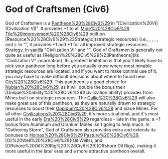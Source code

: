 # God of Craftsmen (Civ6)

God of Craftsmen is a [Pantheon%20%28Civ6%29](Pantheon) in "[Civilization%20VI](Civilization VI)". It provides +1 to all [Mine%20%28Civ6%29](Mine) [Tile%20improvement%20%28Civ6%29](improvements) built on [Resource%20%28Civ6%29%23Strategic](strategic resources) (i.e., , , , , and ). In "", it provides +1 and +1 for all improved strategic resources.
Strategy.
In [vanilla](vanilla) "Civilization VI" and "", God of Craftsmen is generally not quite as useful as [Religion%20%28Civ5%29%23Pantheons](its "Civilization V" incarnation). Its greatest limitation is that you'll likely have to pick your pantheon long before you actually know where most minable strategic resources are located, and if you want to make optimal use of it, you may have to make difficult decisions about where to found new [City%20%28Civ6%29](cities).
This pantheon is a good choice for [Nubian%20%28Civ6%29](Nubia), as it will double the bonus their [Unique%20ability%20%28Civ6%29](civilization ability) provides from Mines built on strategic resources. The [Gallic%20%28Civ6%29](Gauls) will also make great use of this pantheon, as they are naturally drawn to strategic resources to boost their [Oppidum%20%28Civ6%29](Oppida) and place Mines. For all other [Civilizations%20%28Civ6%29](civilizations), it's more situational, and it's most useful in the early [Era%20%28Civ6%29](eras) regardless - late in the game, a +1 bonus from Aluminum and Uranium Mines isn't going to help much.
In "Gathering Storm", God of Craftsmen also provides extra and extends its bonuses to [Horses%20%28Civ6%29](Horse) [Pasture%20%28Civ6%29](Pastures), [Oil%20Well%20%28Civ6%29](Oil Wells), and [Offshore%20Oil%20Rig%20%28Civ6%29](Offshore Oil Rigs), making it more useful in the later eras and a more attractive pantheon overall.
